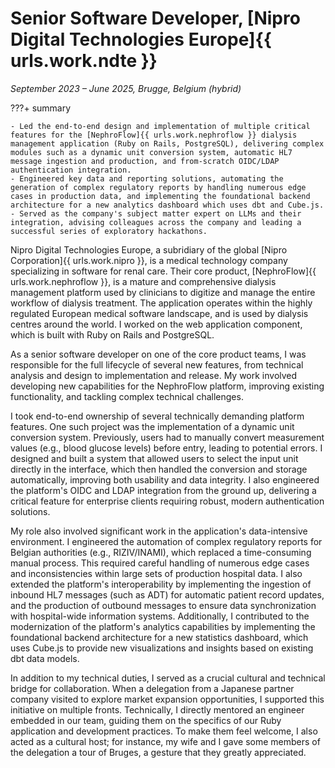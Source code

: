 # Senior Software Developer, [Nipro Digital Technologies Europe]{{ urls.work.ndte }}

_September 2023 &ndash; June 2025, Brugge, Belgium (hybrid)_

???+ summary

    - Led the end-to-end design and implementation of multiple critical features for the [NephroFlow]{{ urls.work.nephroflow }} dialysis management application (Ruby on Rails, PostgreSQL), delivering complex modules such as a dynamic unit conversion system, automatic HL7 message ingestion and production, and from-scratch OIDC/LDAP authentication integration.
    - Engineered key data and reporting solutions, automating the generation of complex regulatory reports by handling numerous edge cases in production data, and implementing the foundational backend architecture for a new analytics dashboard which uses dbt and Cube.js.
    - Served as the company's subject matter expert on LLMs and their integration, advising colleagues across the company and leading a successful series of exploratory hackathons.

Nipro Digital Technologies Europe, a subridiary of the global [Nipro Corporation]{{ urls.work.nipro }}, is a medical technology company specializing in software for renal care. Their core product, [NephroFlow]{{ urls.work.nephroflow }}, is a mature and comprehensive dialysis management platform used by clinicians to digitize and manage the entire workflow of dialysis treatment. The application operates within the highly regulated European medical software landscape, and is used by dialysis centres around the world. I worked on the web application component, which is built with Ruby on Rails and PostgreSQL.

As a senior software developer on one of the core product teams, I was responsible for the full lifecycle of several new features, from technical analysis and design to implementation and release. My work involved developing new capabilities for the NephroFlow platform, improving existing functionality, and tackling complex technical challenges.

I took end-to-end ownership of several technically demanding platform features. One such project was the implementation of a dynamic unit conversion system. Previously, users had to manually convert measurement values (e.g., blood glucose levels) before entry, leading to potential errors. I designed and built a system that allowed users to select the input unit directly in the interface, which then handled the conversion and storage automatically, improving both usability and data integrity. I also engineered the platform's OIDC and LDAP integration from the ground up, delivering a critical feature for enterprise clients requiring robust, modern authentication solutions.

My role also involved significant work in the application's data-intensive environment. I engineered the automation of complex regulatory reports for Belgian authorities (e.g., RIZIV/INAMI), which replaced a time-consuming manual process. This required careful handling of numerous edge cases and inconsistencies within large sets of production hospital data. I also extended the platform's interoperability by implementing the ingestion of inbound HL7 messages (such as ADT) for automatic patient record updates, and the production of outbound messages to ensure data synchronization with hospital-wide information systems. Additionally, I contributed to the modernization of the platform's analytics capabilities by implementing the foundational backend architecture for a new statistics dashboard, which uses Cube.js to provide new visualizations and insights based on existing dbt data models.

In addition to my technical duties, I served as a crucial cultural and technical bridge for collaboration. When a delegation from a Japanese partner company visited to explore market expansion opportunities, I supported this initiative on multiple fronts. Technically, I directly mentored an engineer embedded in our team, guiding them on the specifics of our Ruby application and development practices. To make them feel welcome, I also acted as a cultural host; for instance, my wife and I gave some members of the delegation a tour of Bruges, a gesture that they greatly appreciated.
